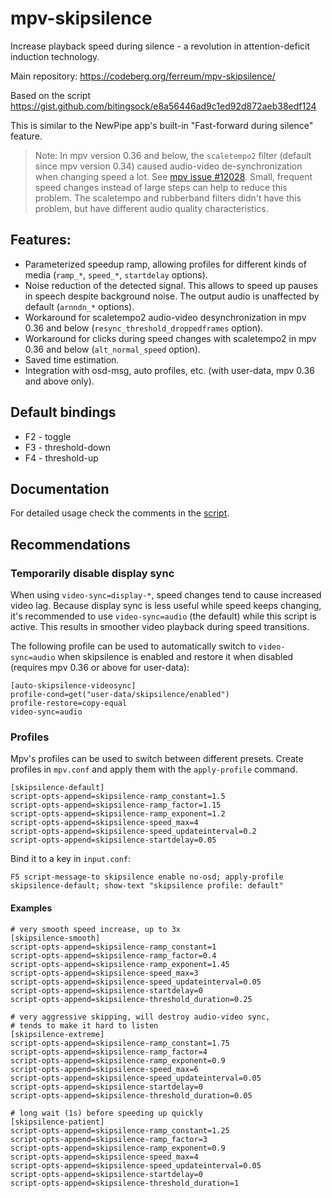 # mpv-skipsilence

Increase playback speed during silence - a revolution in attention-deficit
induction technology.

Main repository: https://codeberg.org/ferreum/mpv-skipsilence/

Based on the script https://gist.github.com/bitingsock/e8a56446ad9c1ed92d872aeb38edf124

This is similar to the NewPipe app's built-in "Fast-forward during silence"
feature.

> Note: In mpv version 0.36 and below, the `scaletempo2` filter (default since
> mpv version 0.34) caused audio-video de-synchronization when changing speed a
> lot. See [mpv issue #12028](https://github.com/mpv-player/mpv/issues/12028).
> Small, frequent speed changes instead of large steps can help to reduce this
> problem. The scaletempo and rubberband filters didn't have this problem, but
> have different audio quality characteristics.

## Features:

- Parameterized speedup ramp, allowing profiles for different kinds of
  media (`ramp_*`, `speed_*`, `startdelay` options).
- Noise reduction of the detected signal. This allows to speed up
  pauses in speech despite background noise. The output audio is
  unaffected by default (`arnndn_*` options).
- Workaround for scaletempo2 audio-video desynchronization in mpv 0.36 and
  below (`resync_threshold_droppedframes` option).
- Workaround for clicks during speed changes with scaletempo2 in mpv 0.36 and
  below (`alt_normal_speed` option).
- Saved time estimation.
- Integration with osd-msg, auto profiles, etc. (with user-data, mpv 0.36 and
  above only).

## Default bindings

- F2 - toggle
- F3 - threshold-down
- F4 - threshold-up

## Documentation

For detailed usage check the comments in the [script](skipsilence.lua).

## Recommendations

### Temporarily disable display sync

When using `video-sync=display-*`, speed changes tend to cause increased video
lag. Because display sync is less useful while speed keeps changing, it's
recommended to use `video-sync=audio` (the default) while this script is
active. This results in smoother video playback during speed transitions.

The following profile can be used to automatically switch to `video-sync=audio`
when skipsilence is enabled and restore it when disabled (requires mpv 0.36 or
above for user-data):

    [auto-skipsilence-videosync]
    profile-cond=get("user-data/skipsilence/enabled")
    profile-restore=copy-equal
    video-sync=audio

### Profiles

Mpv's profiles can be used to switch between different presets. Create profiles
in `mpv.conf` and apply them with the `apply-profile` command.

    [skipsilence-default]
    script-opts-append=skipsilence-ramp_constant=1.5
    script-opts-append=skipsilence-ramp_factor=1.15
    script-opts-append=skipsilence-ramp_exponent=1.2
    script-opts-append=skipsilence-speed_max=4
    script-opts-append=skipsilence-speed_updateinterval=0.2
    script-opts-append=skipsilence-startdelay=0.05

Bind it to a key in `input.conf`:

    F5 script-message-to skipsilence enable no-osd; apply-profile skipsilence-default; show-text "skipsilence profile: default"

#### Examples

    # very smooth speed increase, up to 3x
    [skipsilence-smooth]
    script-opts-append=skipsilence-ramp_constant=1
    script-opts-append=skipsilence-ramp_factor=0.4
    script-opts-append=skipsilence-ramp_exponent=1.45
    script-opts-append=skipsilence-speed_max=3
    script-opts-append=skipsilence-speed_updateinterval=0.05
    script-opts-append=skipsilence-startdelay=0
    script-opts-append=skipsilence-threshold_duration=0.25

    # very aggressive skipping, will destroy audio-video sync,
    # tends to make it hard to listen
    [skipsilence-extreme]
    script-opts-append=skipsilence-ramp_constant=1.75
    script-opts-append=skipsilence-ramp_factor=4
    script-opts-append=skipsilence-ramp_exponent=0.9
    script-opts-append=skipsilence-speed_max=6
    script-opts-append=skipsilence-speed_updateinterval=0.05
    script-opts-append=skipsilence-startdelay=0
    script-opts-append=skipsilence-threshold_duration=0.05

    # long wait (1s) before speeding up quickly
    [skipsilence-patient]
    script-opts-append=skipsilence-ramp_constant=1.25
    script-opts-append=skipsilence-ramp_factor=3
    script-opts-append=skipsilence-ramp_exponent=0.9
    script-opts-append=skipsilence-speed_max=4
    script-opts-append=skipsilence-speed_updateinterval=0.05
    script-opts-append=skipsilence-startdelay=0
    script-opts-append=skipsilence-threshold_duration=1
